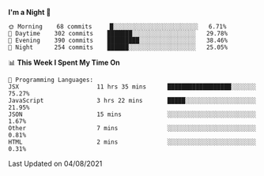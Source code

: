 <!--START_SECTION:waka-->
**I'm a Night 🦉** 

```text
🌞 Morning    68 commits     █░░░░░░░░░░░░░░░░░░░░░░░░   6.71% 
🌆 Daytime    302 commits    ███████░░░░░░░░░░░░░░░░░░   29.78% 
🌃 Evening    390 commits    █████████░░░░░░░░░░░░░░░░   38.46% 
🌙 Night      254 commits    ██████░░░░░░░░░░░░░░░░░░░   25.05%

```


📊 **This Week I Spent My Time On** 

```text
💬 Programming Languages: 
JSX                      11 hrs 35 mins      ██████████████████░░░░░░░   75.27% 
JavaScript               3 hrs 22 mins       █████░░░░░░░░░░░░░░░░░░░░   21.95% 
JSON                     15 mins             ░░░░░░░░░░░░░░░░░░░░░░░░░   1.67% 
Other                    7 mins              ░░░░░░░░░░░░░░░░░░░░░░░░░   0.81% 
HTML                     2 mins              ░░░░░░░░░░░░░░░░░░░░░░░░░   0.31%

```


 Last Updated on 04/08/2021
<!--END_SECTION:waka-->

